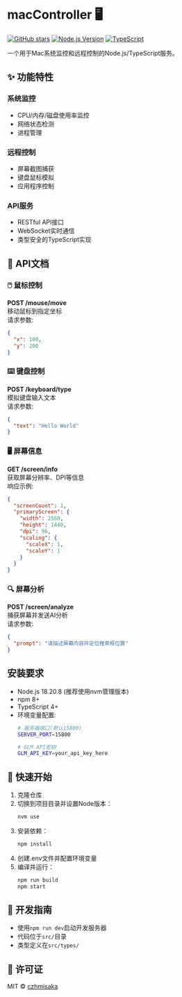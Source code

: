 # macController 🖥️

[![GitHub stars](https://img.shields.io/github/stars/czhmisaka/macController?style=social)](https://github.com/czhmisaka/macController)
[![Node.js Version](https://img.shields.io/badge/node-%3E%3D18.20.8-brightgreen)](https://nodejs.org/)
[![TypeScript](https://img.shields.io/badge/TypeScript-4%2B-blue)](https://www.typescriptlang.org/)

一个用于Mac系统监控和远程控制的Node.js/TypeScript服务。

## ✨ 功能特性

### 系统监控
- CPU/内存/磁盘使用率监控
- 网络状态检测
- 进程管理

### **远程控制**
- 屏幕截图捕获
- 键盘鼠标模拟
- 应用程序控制

### API服务
- RESTful API接口
- WebSocket实时通信
- 类型安全的TypeScript实现

## 📡 API文档

### 🖱️ 鼠标控制
**POST /mouse/move**  
移动鼠标到指定坐标  
请求参数:
```json
{
  "x": 100,
  "y": 200
}
```

### ⌨️ 键盘控制  
**POST /keyboard/type**  
模拟键盘输入文本  
请求参数:
```json
{
  "text": "Hello World"
}
```

### 🖥️ 屏幕信息  
**GET /screen/info**  
获取屏幕分辨率、DPI等信息  
响应示例:
```json
{
  "screenCount": 1,
  "primaryScreen": {
    "width": 2560,
    "height": 1440,
    "dpi": 96,
    "scaling": {
      "scaleX": 1,
      "scaleY": 1
    }
  }
}
```

### 🔍 屏幕分析  
**POST /screen/analyze**  
捕获屏幕并发送AI分析  
请求参数:
```json
{
  "prompt": "请描述屏幕内容并定位搜索框位置"
}
```

## 安装要求
- Node.js 18.20.8 (推荐使用nvm管理版本)
- npm 8+
- TypeScript 4+
- 环境变量配置:
  ```bash
  # 服务器端口(默认15800)
  SERVER_PORT=15800
  
  # GLM API密钥
  GLM_API_KEY=your_api_key_here
  ```

## 🚀 快速开始
1. 克隆仓库
2. 切换到项目目录并设置Node版本：
   ```bash
   nvm use
   ```
3. 安装依赖：
   ```bash
   npm install
   ```
4. 创建.env文件并配置环境变量
5. 编译并运行：
   ```bash
   npm run build
   npm start
   ```

## 🔧 开发指南
- 使用`npm run dev`启动开发服务器
- 代码位于`src/`目录
- 类型定义在`src/types/`

## 📜 许可证
MIT © [czhmisaka](https://github.com/czhmisaka)
